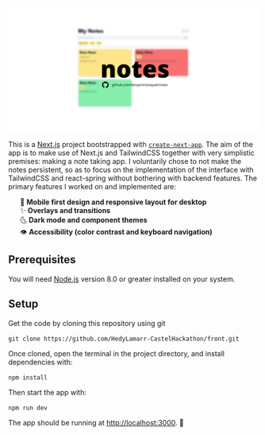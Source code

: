 ![banner](https://github.com/benjamincloquet/notes/blob/main/notes.png)

This is a [Next.js](https://nextjs.org/) project bootstrapped with [`create-next-app`](https://github.com/vercel/next.js/tree/canary/packages/create-next-app).
The aim of the app is to make use of Next.js and TailwindCSS together with very simplistic premises: making a note taking app.
I voluntarily chose to not make the notes persistent, so as to focus on the implementation of the interface with TailwindCSS and react-spring without bothering with backend features.
The primary features I worked on and implemented are:  
  
&nbsp;&nbsp;&nbsp;&nbsp;&nbsp;&nbsp;📱 **Mobile first design and responsive layout for desktop**  
&nbsp;&nbsp;&nbsp;&nbsp;&nbsp;&nbsp;✨ **Overlays and transitions**  
&nbsp;&nbsp;&nbsp;&nbsp;&nbsp;&nbsp;🌜 **Dark mode and component themes**  
&nbsp;&nbsp;&nbsp;&nbsp;&nbsp;&nbsp;👁 **Accessibility (color contrast and keyboard navigation)**  

## Prerequisites

You will need [Node.js](https://nodejs.org) version 8.0 or greater installed on your system.

## Setup

Get the code by cloning this repository using git

```
git clone https://github.com/HedyLamarr-CastelHackathon/front.git
```

Once cloned, open the terminal in the project directory, and install dependencies with:

```
npm install
```

Then start the app with:

```
npm run dev
```

The app should be running at [http://localhost:3000](http://localhost:3000). 🚀
